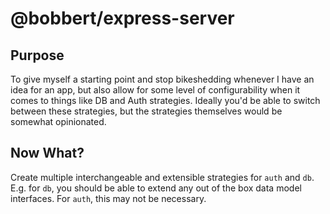 # @bobbert/express-server

## Purpose

To give myself a starting point and stop bikeshedding whenever I have an idea for an app, but also allow for some level of configurability when it comes to things like DB and Auth strategies. Ideally you'd be able to switch between these strategies, but the strategies themselves would be somewhat opinionated.

## Now What?

Create multiple interchangeable and extensible strategies for `auth` and `db`. E.g. for `db`, you should be able to extend any out of the box data model interfaces. For `auth`, this may not be necessary.

